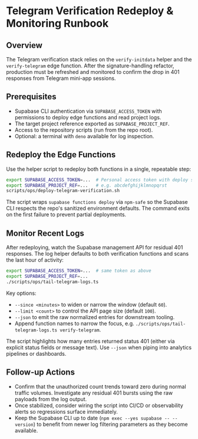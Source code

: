 # Telegram Verification Redeploy & Monitoring Runbook

## Overview

The Telegram verification stack relies on the `verify-initdata` helper and the
`verify-telegram` edge function. After the signature-handling refactor,
production must be refreshed and monitored to confirm the drop in 401 responses
from Telegram mini-app sessions.

## Prerequisites

- Supabase CLI authentication via `SUPABASE_ACCESS_TOKEN` with permissions to
  deploy edge functions and read project logs.
- The target project reference exported as `SUPABASE_PROJECT_REF`.
- Access to the repository scripts (run from the repo root).
- Optional: a terminal with `deno` available for log inspection.

## Redeploy the Edge Functions

Use the helper script to redeploy both functions in a single, repeatable step:

```bash
export SUPABASE_ACCESS_TOKEN=...  # Personal access token with deploy scope
export SUPABASE_PROJECT_REF=...   # e.g. abcdefghijklmnopqrst
scripts/ops/deploy-telegram-verification.sh
```

The script wraps `supabase functions deploy` via `npm-safe` so the Supabase CLI
respects the repo's sanitized environment defaults. The command exits on the
first failure to prevent partial deployments.

## Monitor Recent Logs

After redeploying, watch the Supabase management API for residual 401 responses.
The log helper defaults to both verification functions and scans the last hour
of activity:

```bash
export SUPABASE_ACCESS_TOKEN=...  # same token as above
export SUPABASE_PROJECT_REF=...
./scripts/ops/tail-telegram-logs.ts
```

Key options:

- `--since <minutes>` to widen or narrow the window (default `60`).
- `--limit <count>` to control the API page size (default `100`).
- `--json` to emit the raw normalized entries for downstream tooling.
- Append function names to narrow the focus, e.g.
  `./scripts/ops/tail-telegram-logs.ts verify-telegram`.

The script highlights how many entries returned status 401 (either via explicit
status fields or message text). Use `--json` when piping into analytics
pipelines or dashboards.

## Follow-up Actions

- Confirm that the unauthorized count trends toward zero during normal traffic
  volumes. Investigate any residual 401 bursts using the raw payloads from the
  log output.
- Once stabilized, consider wiring the script into CI/CD or observability alerts
  so regressions surface immediately.
- Keep the Supabase CLI up to date (`npm exec --yes supabase -- --version`) to
  benefit from newer log filtering parameters as they become available.
